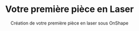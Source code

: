 ---
layout: documentation
hide_hero: false
hero_image: image.png
hero_darken: true
image: image.png
component_toc: true
doc_header: true
type: onshape

title: Votre première pièce en Laser
subtitle: Création de votre première pièce en laser sous OnShape
description: 
external_link: https://makerspace-amiens.fr/tutorials/cao/onshape/onshape-premiere-piece-laser/
---